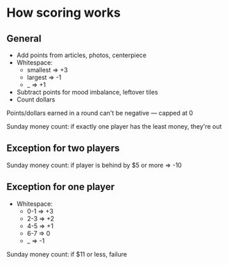 # How scoring works

## General
* Add points from articles, photos, centerpiece
* Whitespace:
    * smallest => +3
    * largest => -1
    * _ => +1
* Subtract points for mood imbalance, leftover tiles
* Count dollars

Points/dollars earned in a round can't be negative — capped at 0

Sunday money count: if exactly one player has the least money, they're out

## Exception for two players
Sunday money count: if player is behind by $5 or more => -10

## Exception for one player
* Whitespace:
    * 0-1 => +3
    * 2-3 => +2
    * 4-5 => +1
    * 6-7 => 0
    * _ => -1

Sunday money count: if $11 or less, failure